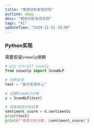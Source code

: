 ```yaml
---
title: "情感分析支持实现"
outline: deep
desc: "情感分析支持实现"
tags: "AI"
updateTime: "2024-11-31 10:00"
---
```


### Python实现
需要安装`snownlp`依赖

```python
# pip install snowlp
from snownlp import SnowNLP
 
# 示例文本
text = "我今天很开心"
 
# 创建SnowNLP对象
s = SnowNLP(text)
 
# 获取情感分析结果
sentiment_score = s.sentiments
print(text)
print(f"情感分析分数：{sentiment_score}")
```